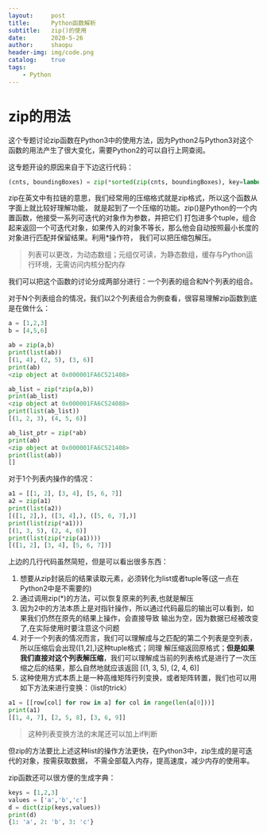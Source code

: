 ```yaml
---
layout:		post
title:		Python函数解析
subtitle:	zip()的使用
date:		2020-5-26
author:		shaopu
header-img:	img/code.png
catalog:	true
tags:
    - Python
---
```


# zip的用法

这个专题讨论zip函数在Python3中的使用方法，因为Python2与Python3对这个函数的用法产生了很大变化，需要Python2的可以自行上网查阅。

这专题开设的原因来自于下边这行代码：

```python
(cnts, boundingBoxes) = zip(*sorted(zip(cnts, boundingBoxes), key=lambda b: b[1][i], reverse=reverse))
```
zip在英文中有拉链的意思，我们经常用的压缩格式就是zip格式，所以这个函数从字面上就比较好理解功能，
就是起到了一个压缩的功能。zip()是Python的一个内置函数，他接受一系列可迭代的对象作为参数，并把它们
打包进多个tuple，组合起来返回一个可迭代对象，如果传入的对象不等长，那么他会自动按照最小长度的对象进行匹配并保留结果。利用*操作符，
我们可以把压缩包解压。
> 列表可以更改，为动态数组；元组仅可读，为静态数组，缓存与Python运行环境，无需访问内核分配内存

我们可以把这个函数的讨论分成两部分进行：一个列表的组合和N个列表的组合。

对于N个列表组合的情况，我们以2个列表组合为例查看，很容易理解zip函数到底是在做什么：
```python
a = [1,2,3]
b = [4,5,6]

ab = zip(a,b)
print(list(ab))
[(1, 4), (2, 5), (3, 6)]
print(ab)
<zip object at 0x000001FA6C521408>

ab_list = zip(*zip(a,b))
print(ab_list)
<zip object at 0x000001FA6C524088>
print(list(ab_list))
[(1, 2, 3), (4, 5, 6)]

ab_list_ptr = zip(*ab)
print(ab)
<zip object at 0x000001FA6C521408>
print(list(ab))
[]
```
对于1个列表内操作的情况：
```python
a1 = [[1, 2], [3, 4], [5, 6, 7]]
a2 = zip(a1)
print(list(a2))
[([1, 2],), ([3, 4],), ([5, 6, 7],)]
print(list(zip(*a1)))
[(1, 3, 5), (2, 4, 6)]
print(list(zip(*zip(a1))))
[([1, 2], [3, 4], [5, 6, 7])]
```

上边的几行代码虽然简短，但是可以看出很多东西：

1. 想要从zip封装后的结果读取元素，必须转化为list或者tuple等(这一点在Python2中是不需要的)
2. 通过调用zip(*)的方法，可以恢复原来的列表,也就是解压
3. 因为2中的方法本质上是对指针操作，所以通过代码最后的输出可以看到，如果我们仍然在原先的结果上操作，会直接导致
输出为空，因为数据已经被改变了,在实际使用时要注意这个问题
4. 对于一个列表的情况而言，我们可以理解成与之匹配的第二个列表是空列表，所以压缩后会出现([1,2],)这种tuple格式；同理
解压缩返回原格式；**但是如果我们直接对这个列表解压缩**，我们可以理解成当前的列表格式是进行了一次压缩之后的结果，那么自然地就应该返回
[(1, 3, 5), (2, 4, 6)]
5. 这种使用方式本质上是一种高维矩阵行列变换，或者矩阵转置，我们也可以用如下方法来进行变换：（list的trick）
```python
a1 = [[row[col] for row in a] for col in range(len(a[0]))]
print(a1)
[[1, 4, 7], [2, 5, 8], [3, 6, 9]]
```
> 这种列表变换方法的末尾还可以加上if判断

但zip的方法要比上述这种list的操作方法更快，在Python3中，zip生成的是可迭代的对象，按需获取数据，
不需全部载入内存，提高速度，减少内存的使用率。

zip函数还可以很方便的生成字典：
```python
keys = [1,2,3]
values = ['a','b','c']
d = dict(zip(keys,values))
print(d)
{1: 'a', 2: 'b', 3: 'c'}
```
